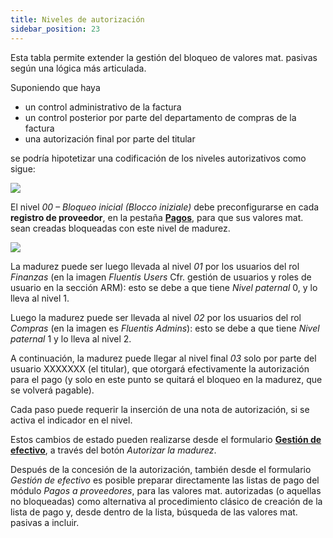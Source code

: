 ```yaml
---
title: Niveles de autorización
sidebar_position: 23
---
```


Esta tabla permite extender la gestión del bloqueo de valores mat. pasivas según una lógica más articulada.

Suponiendo que haya
- un control administrativo de la factura  
- un control posterior por parte del departamento de compras de la factura  
- una autorización final por parte del titular  

se podría hipotetizar una codificación de los niveles autorizativos como sigue:

![](/img/it-it/configurations/tables/finance/authorization-levels.png)

El nivel *00 – Bloqueo inicial (Blocco iniziale)* debe preconfigurarse en cada **registro de proveedor**, en la pestaña [**Pagos**](/docs/erp-home/registers/contacts/create-new-contact/accounting-data/customer-vendors-data/payments/), para que sus valores mat. sean creadas bloqueadas con este nivel de madurez.

![](/img/it-it/configurations/tables/finance/authorization-levels-combo.png)

La madurez puede ser luego llevada al nivel *01* por los usuarios del rol *Finanzas* (en la imagen *Fluentis Users* Cfr. gestión de usuarios y roles de usuario en la sección ARM): esto se debe a que tiene *Nivel paternal* 0, y lo lleva al nivel 1.

Luego la madurez puede ser llevada al nivel *02* por los usuarios del rol *Compras* (en la imagen es *Fluentis Admins*): esto se debe a que tiene *Nivel paternal* 1 y lo lleva al nivel 2.

A continuación, la madurez puede llegar al nivel final *03* solo por parte del usuario XXXXXXX (el titular), que otorgará efectivamente la autorización para el pago (y solo en este punto se quitará el bloqueo en la madurez, que se volverá pagable).

Cada paso puede requerir la inserción de una nota de autorización, si se activa el indicador en el nivel.

Estos cambios de estado pueden realizarse desde el formulario [**Gestión de efectivo**](/docs/finance-area/maturity-values/procedures/cash-management/), a través del botón *Autorizar la madurez*.

Después de la concesión de la autorización, también desde el formulario *Gestión de efectivo* es posible preparar directamente las listas de pago del módulo *Pagos a proveedores*, para las valores mat. autorizadas (o aquellas no bloqueadas) como alternativa al procedimiento clásico de creación de la lista de pago y, desde dentro de la lista, búsqueda de las valores mat. pasivas a incluir.